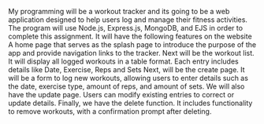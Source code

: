 My programming will be a workout tracker and its going to be a web application designed to help users log and manage their fitness activities. The program will use Node.js, Express.js, MongoDB, and EJS in order to complete this assignment.
It will have the following features on the website  
A home page that serves as the splash page to introduce the purpose of the app and provide navigation links to the tracker.
Next will be the workout list. It will display all logged workouts in a table format. Each entry includes details like Date, Exercise, Reps and Sets
Next, will be the create page. It will be a form to log new workouts, allowing users to enter details such as the date, exercise type, amount of reps, and amount of sets.
We will also have the update page. Users can modify existing entries to correct or update details.
Finally, we have the delete function. It includes functionality to remove workouts, with a confirmation prompt after deleting.

